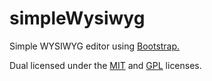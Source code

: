 simpleWysiwyg
=============

<p>Simple WYSIWYG editor using <a href="http://twitter.github.com/bootstrap/">Bootstrap.</a></p>
<p>Dual licensed under the <a href="http://github.com/akzhan/jwysiwyg/raw/master/MIT-LICENSE.txt">MIT</a> and <a href="http://github.com/akzhan/jwysiwyg/raw/master/GPL-LICENSE.txt">GPL</a> licenses.</p>
